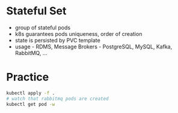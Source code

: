 # Stateful Set

* group of stateful pods
* k8s guarantees pods uniqueness, order of creation
* state is persisted by PVC template
* usage - RDMS, Message Brokers - PostgreSQL, MySQL, Kafka, RabbitMQ, ...

# Practice

```bash
kubectl apply -f .
# watch that rabbitmq pods are created
kubectl get pod -w
```